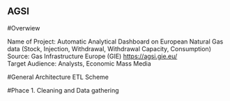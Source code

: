 ## AGSI

#Overwiew

Name of Project: Automatic Analytical Dashboard on European Natural Gas data (Stock, Injection, Withdrawal, Withdrawal Capacity, Consumption)
Source: Gas Infrastructure Europe (GIE) https://agsi.gie.eu/  
Target Audience: Analysts, Economic Mass Media


#General Architecture 
ETL Scheme



#Phace 1. Cleaning and Data gathering
